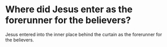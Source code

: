 # Where did Jesus enter as the forerunner for the believers?

Jesus entered into the inner place behind the curtain as the forerunner for the believers.
